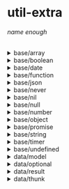 <br/>

<div align=left>

# util-extra

_name enough_

</div>

<br />
<details>
<summary>base/array</summary>

- [`ensure_array`](./base/array.ts#L23)
- [`is_array`](./base/array.ts#L38)
- [`is_empty_array`](./base/array.ts#L53)
- [`select_array`](./base/array.ts#L64)
- [`cut_at`](./base/array.ts#L102)
- [`cut`](./base/array.ts#L126)
- [`cut_all`](./base/array.ts#L144)
- [`ElementType`](./base/array.ts#L10)
- [`SelectArrayOptions`](./base/array.ts#L84)
</details>

<details>
<summary>base/boolean</summary>

- [`to_boolean`](./base/boolean.ts#L14)
- [`is_boolean`](./base/boolean.ts#L30)
- [`is_true`](./base/boolean.ts#L45)
- [`is_false`](./base/boolean.ts#L61)
- [`is_falsy`](./base/boolean.ts#L85)
- [`is_truthy`](./base/boolean.ts#L101)
- [`Falsy`](./base/boolean.ts#L70)
</details>

<details>
<summary>base/date</summary>

- [`is_date`](./base/date.ts#L118)
- [`is_invalid_date`](./base/date.ts#L127)
- [`assert_non_invalid_date`](./base/date.ts#L135)
- [`is_leap_year`](./base/date.ts#L143)
- [`is_valid_month_number`](./base/date.ts#L156)
- [`assert_month_number`](./base/date.ts#L161)
- [`is_valid_date_number`](./base/date.ts#L165)
- [`assert_date_number`](./base/date.ts#L170)
- [`is_valid_weekday_number`](./base/date.ts#L174)
- [`assert_weekday_number`](./base/date.ts#L179)
- [`is_valid_second_number`](./base/date.ts#L183)
- [`assert_second_number`](./base/date.ts#L188)
- [`is_valid_minute_number`](./base/date.ts#L192)
- [`assert_minute_number`](./base/date.ts#L197)
- [`is_valid_hour_number`](./base/date.ts#L201)
- [`assert_hour_number`](./base/date.ts#L206)
- [`are_same_date`](./base/date.ts#L216)
- [`ago`](./base/date.ts#L250)
- [`diff_date`](./base/date.ts#L301)
- [`get_quarter_of_year`](./base/date.ts#L395)
- [`get_month_days`](./base/date.ts#L421)
- [`get_12_hours_of_date`](./base/date.ts#L443)
- [`get_hour_of_timezone`](./base/date.ts#L451)
- [`to_date_year_string`](./base/date.ts#L491)
- [`to_date_weekday_string`](./base/date.ts#L502)
- [`to_date_timezone_string`](./base/date.ts#L513)
- [`to_date_quarter_string`](./base/date.ts#L529)
- [`to_date_month_number_string`](./base/date.ts#L538)
- [`to_date_month_string`](./base/date.ts#L548)
- [`to_date_midday_string`](./base/date.ts#L559)
- [`to_date_json`](./base/date.ts#L582)
- [`formatDate`](./base/date.ts#L597)
- [`render_calendar`](./base/date.ts#L946)
- [`DateConstant`](./base/date.ts#L6)
- [`DateUnit`](./base/date.ts#L27)
- [`WeekDay`](./base/date.ts#L38)
- [`TimezoneFormat`](./base/date.ts#L48)
- [`Quarter`](./base/date.ts#L54)
- [`Month`](./base/date.ts#L61)
- [`Midday`](./base/date.ts#L76)
- [`WeekDayNames`](./base/date.ts#L81)
- [`MonthNames`](./base/date.ts#L91)
- [`MiddayNames`](./base/date.ts#L106)
- [`DateAgoText`](./base/date.ts#L232)
- [`AgoOptions`](./base/date.ts#L276)
- [`DateDiffOptions`](./base/date.ts#L312)
- [`get_millisecond_of_year`](./base/date.ts#L365)
- [`get_second_of_year`](./base/date.ts#L370)
- [`get_minute_of_year`](./base/date.ts#L375)
- [`get_hour_of_year`](./base/date.ts#L380)
- [`get_weekday_of_year`](./base/date.ts#L385)
- [`get_date_of_year`](./base/date.ts#L390)
- [`DateNumberFormat`](./base/date.ts#L459)
- [`DateNameFormat`](./base/date.ts#L475)
- [`ToDateYearStringOptions`](./base/date.ts#L498)
- [`ToDateWeekDayStringOptions`](./base/date.ts#L508)
- [`ToDateTimezoneStringOptions`](./base/date.ts#L525)
- [`ToDateMonthNumberStringOptions`](./base/date.ts#L544)
- [`ToDateMonthStringOptions`](./base/date.ts#L554)
- [`ToDateMiddayStringOptions`](./base/date.ts#L565)
- [`DateJson`](./base/date.ts#L572)
- [`CalendarDataType`](./base/date.ts#L899)
- [`CalendarView`](./base/date.ts#L906)
- [`ToCalendarOptions`](./base/date.ts#L939)
</details>

<details>
<summary>base/function</summary>

- [`is_function`](./base/function.ts#L22)
- [`AnyFunction`](./base/function.ts#L8)
</details>

<details>
<summary>base/json</summary>

- [`Json`](./base/json.ts#L2)
</details>

<details>
<summary>base/never</summary>

- [`throw_never`](./base/never.ts#L15)
</details>

<details>
<summary>base/nil</summary>

- [`is_nil`](./base/nil.ts#L18)
- [`Nil`](./base/nil.ts#L4)
</details>

<details>
<summary>base/null</summary>

- [`is_null`](./base/null.ts#L11)
</details>

<details>
<summary>base/number</summary>

- [`is_number`](./base/number.ts#L15)
- [`is_nan`](./base/number.ts#L30)
- [`is_infinity`](./base/number.ts#L45)
- [`is_zero`](./base/number.ts#L55)
- [`is_integer`](./base/number.ts#L63)
- [`is_non_negative_integer`](./base/number.ts#L71)
- [`has_decimal`](./base/number.ts#L79)
- [`is_odd`](./base/number.ts#L88)
- [`is_even`](./base/number.ts#L97)
- [`assert_integer`](./base/number.ts#L111)
- [`assertPositiveInteger`](./base/number.ts#L119)
- [`assert_non_negative_integer`](./base/number.ts#L128)
- [`assertNonZero`](./base/number.ts#L137)
- [`assert_non_nan`](./base/number.ts#L146)
- [`assert_non_infinity`](./base/number.ts#L155)
- [`inc`](./base/number.ts#L165)
- [`dec`](./base/number.ts#L175)
- [`get_integer`](./base/number.ts#L184)
- [`divint`](./base/number.ts#L198)
- [`to_numeral_string`](./base/number.ts#L229)
- [`prepend_zero`](./base/number.ts#L253)
- [`DivintOptions`](./base/number.ts#L209)
</details>

<details>
<summary>base/object</summary>

- [`object_type`](./base/object.ts#L9)
- [`is_object`](./base/object.ts#L24)
- [`create_null_object`](./base/object.ts#L35)
- [`is_null_object`](./base/object.ts#L51)
- [`set_unenumerable`](./base/object.ts#L68)
- [`set_enumerable`](./base/object.ts#L83)
- [`is_enumerable`](./base/object.ts#L99)
</details>

<details>
<summary>base/promise</summary>

- [`Job`](./base/promise.ts#L1)
- [`Queue`](./base/promise.ts#L6)
</details>

<details>
<summary>base/string</summary>

- [`hash_string`](./base/string.ts#L8)
- [`random_string`](./base/string.ts#L25)
- [`is_string`](./base/string.ts#L34)
- [`is_blank_string`](./base/string.ts#L44)
- [`assert_non_blank_string`](./base/string.ts#L56)
- [`unwrap`](./base/string.ts#L91)
- [`unwrap_deep`](./base/string.ts#L111)
- [`unquote`](./base/string.ts#L128)
- [`wrap_pattern`](./base/string.ts#L162)
- [`wrap_quote`](./base/string.ts#L178)
- [`wrap_xml`](./base/string.ts#L189)
- [`PairPattern`](./base/string.ts#L62)
</details>

<details>
<summary>base/timer</summary>

- [`sleep`](./base/timer.ts#L3)
- [`timeout`](./base/timer.ts#L7)
- [`delay`](./base/timer.ts#L21)
- [`retry`](./base/timer.ts#L78)
- [`TimingFunctionType`](./base/timer.ts#L30)
- [`TIMING_FUNCTION`](./base/timer.ts#L44)
- [`TimingFunction`](./base/timer.ts#L60)
- [`Options`](./base/timer.ts#L65)
</details>

<details>
<summary>base/undefined</summary>

- [`is_undefined`](./base/undefined.ts#L11)
</details>

<details>
<summary>data/model</summary>

- [`Model`](./data/model.ts#L106)
- [`DataModel`](./data/model.ts#L3)
</details>

<details>
<summary>data/optional</summary>

- [`Some`](./data/optional.ts#L352)
- [`isOptional`](./data/optional.ts#L368)
- [`isSome`](./data/optional.ts#L377)
- [`isNone`](./data/optional.ts#L386)
- [`OPTIONAL_ERROR`](./data/optional.ts#L4)
- [`OPTIONAL_TRANSPOSE`](./data/optional.ts#L7)
- [`OptionalType`](./data/optional.ts#L10)
- [`UnpackOptional`](./data/optional.ts#L18)
- [`Optional`](./data/optional.ts#L21)
- [`None`](./data/optional.ts#L357)
</details>

<details>
<summary>data/result</summary>

- [`Ok`](./data/result.ts#L314)
- [`Err`](./data/result.ts#L323)
- [`is_result`](./data/result.ts#L335)
- [`is_ok`](./data/result.ts#L344)
- [`is_err`](./data/result.ts#L353)
- [`RESULT_TRANSPOSE`](./data/result.ts#L4)
- [`ResultType`](./data/result.ts#L7)
- [`UnpackResult`](./data/result.ts#L19)
- [`Result`](./data/result.ts#L27)
</details>

<details>
<summary>data/thunk</summary>

- [`thunk`](./data/thunk.ts#L3)
- [`Thunk`](./data/thunk.ts#L1)
</details>

